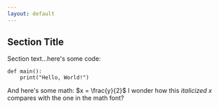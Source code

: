 ```yaml
---
layout: default
---
```


## Section Title

Section text...here's some code:

~~~python3
def main():
    print("Hello, World!")
~~~

And here's some math: $x = \frac{y}{2}$
I wonder how this *italicized x* compares with the one in the math font?
